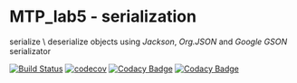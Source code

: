 # MTP_lab5 - serialization

serialize \ deserialize objects using *Jackson*, *Org.JSON* and *Google GSON* serializator

[![Build Status](https://travis-ci.org/Archer1292/stp_serialization.svg?branch=master)](https://travis-ci.org/Archer1292/stp_serialization)
[![codecov](https://codecov.io/gh/Archer1292/mtp_wordsforproblem/branch/master/graph/badge.svg)](https://codecov.io/gh/Archer1292/mtp_wordsforproblem)
[![Codacy Badge](https://api.codacy.com/project/badge/Coverage/63fe5756e49f4304a4cb0e7dd8ab0b39)](https://www.codacy.com/app/Archer1292/stp_serialization?utm_source=github.com&amp;utm_medium=referral&amp;utm_content=Archer1292/stp_serialization&amp;utm_campaign=Badge_Coverage)
[![Codacy Badge](https://api.codacy.com/project/badge/Grade/c63b9a1eebc34755b37debc0ad9c797d)](https://www.codacy.com/app/Archer1292/mtp_wordsforproblem?utm_source=github.com&amp;utm_medium=referral&amp;utm_content=Archer1292/mtp_wordsforproblem&amp;utm_campaign=Badge_Grade)